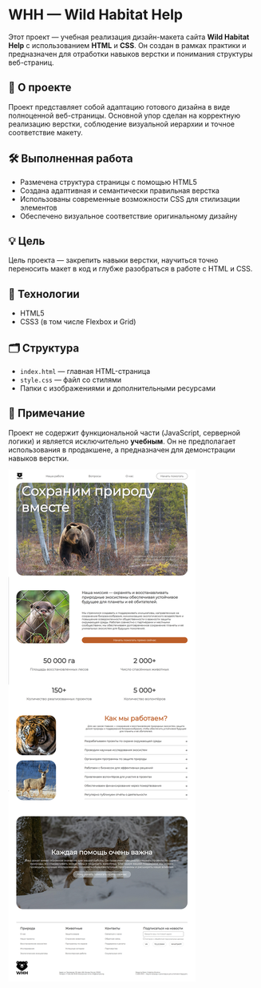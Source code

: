 # WHH — Wild Habitat Help

Этот проект — учебная реализация дизайн-макета сайта **Wild Habitat Help** с использованием **HTML** и **CSS**. Он создан в рамках практики и предназначен для отработки навыков верстки и понимания структуры веб-страниц.

## 🔧 О проекте

Проект представляет собой адаптацию готового дизайна в виде полноценной веб-страницы. Основной упор сделан на корректную реализацию верстки, соблюдение визуальной иерархии и точное соответствие макету.

## 🛠 Выполненная работа

- Размечена структура страницы с помощью HTML5
- Создана адаптивная и семантически правильная верстка
- Использованы современные возможности CSS для стилизации элементов
- Обеспечено визуальное соответствие оригинальному дизайну

## 💡 Цель

Цель проекта — закрепить навыки верстки, научиться точно переносить макет в код и глубже разобраться в работе с HTML и CSS.

## 🚀 Технологии

- HTML5
- CSS3 (в том числе Flexbox и Grid)

## 🗂 Структура

- `index.html` — главная HTML-страница
- `style.css` — файл со стилями
- Папки с изображениями и дополнительными ресурсами

## 📌 Примечание

Проект не содержит функциональной части (JavaScript, серверной логики) и является исключительно **учебным**. Он не предполагает использования в продакшене, а предназначен для демонстрации навыков верстки.

![Превью сайта](preview/preview.jpg)
